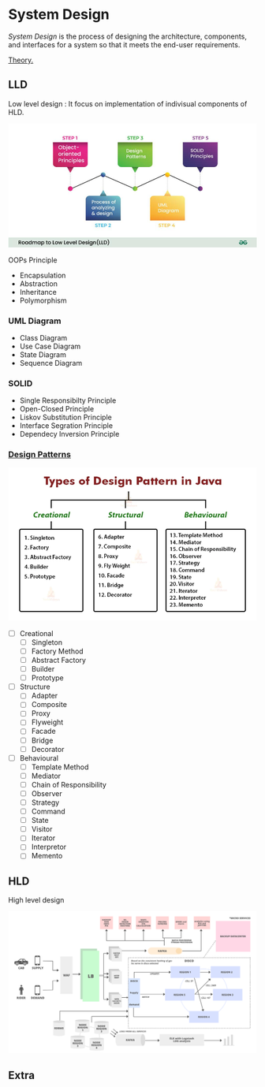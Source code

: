 # System Design

*System Design* is the process of designing the architecture, components, and interfaces for a system so that it meets the end-user requirements.

[Theory.](https://github.com/karanpratapsingh/system-design)

## LLD

Low level design : It focus on implementation of indivisual components of HLD.

![LLD](./Diagrams/LLD.png)

OOPs Principle

* Encapsulation
* Abstraction
* Inheritance
* Polymorphism

### UML Diagram

* Class Diagram
* Use Case Diagram
* State Diagram
* Sequence Diagram

### SOLID

* Single Responsibilty Principle
* Open-Closed Principle
* Liskov Substitution Principle
* Interface Segration Principle
* Dependecy Inversion Principle

### [Design Patterns ](https://refactoring.guru/design-patterns/cpp)

![Design-Patterns](./Diagrams/Design-patterns.png)

* [ ] Creational
  * [ ] Singleton
  * [ ] Factory Method
  * [ ] Abstract Factory
  * [ ] Builder
  * [ ] Prototype
* [ ] Structure
  * [ ] Adapter
  * [ ] Composite
  * [ ] Proxy
  * [ ] Flyweight
  * [ ] Facade
  * [ ] Bridge
  * [ ] Decorator
* [ ] Behavioural
  * [ ] Template Method
  * [ ] Mediator
  * [ ] Chain of Responsibility
  * [ ] Observer
  * [ ] Strategy
  * [ ] Command
  * [ ] State
  * [ ] Visitor
  * [ ] Iterator
  * [ ] Interpretor
  * [ ] Memento

## HLD

High level design

![HLD](./Diagrams/HLD.png)

## Extra

